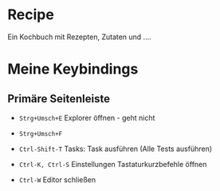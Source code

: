 # Recipe

Ein Kochbuch mit Rezepten, Zutaten und ....

# Meine Keybindings


## Primäre Seitenleiste
* `Strg+Umsch+E` Explorer öffnen - geht nicht
* `Strg+Umsch+F` 

* `Ctrl-Shift-T` Tasks: Task ausführen (Alle Tests ausführen)
* `Ctrl-K, Ctrl-S` Einstellungen Tastaturkurzbefehle öffnen
* `Ctrl-W` Editor schließen